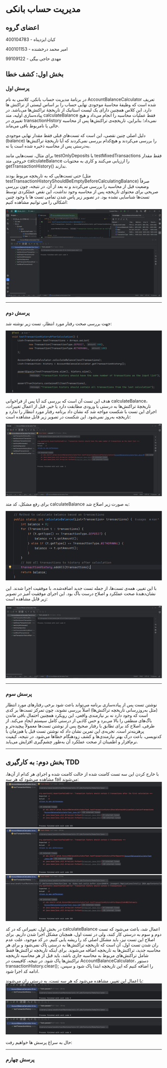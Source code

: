 # مدیریت حساب بانکی

## اعضای گروه

کیان ایزدپناه - 400104783

امیر محمد درخشنده - 400101153

مهدی حاجی بیگی - 99109122

## بخش اول: کشف خطا

### پرسش اول

در برنامۀ مدیریت حساب بانکی، کلاسی به نام AccountBalanceCalculator تعریف شده است که وظیفۀ محاسبۀ موجودی نهایی حساب را بر اساس لیستی از تراکنش ها دارد. این کلاس همچنین دارای یک لیست استاتیک از تاریخچۀ تراکنش‌ها می‌باشد. در پیاده‌سازی اولیه، متد calculateBalance فقط عملیات محاسبه را انجام می‌داد و هیچ تغییری در transactionHistory نمی‌داد؛ بنابراین، تاریخچه‌ی تراکنش‌ها پس از محاسبه خالی یا نامربوط باقی می‌ماند.

دلیل اصلی چنین نقصی، این است که تست‌های قبلی فقط مقدار نهایی موجودی (balance) را بررسی می‌کردند و هیچ‌کدام بررسی نمی‌کردند که آیا تاریخچۀ تراکنش‌ها به‌درستی پس از محاسبه ذخیره شده است یا نه.

برای مثال، تست‌هایی مانند testOnlyDeposits یا testMixedTransactions فقط مقدار خروجی متد calculateBalance را ارزیابی می‌کنند و کاری به محتویات getTransactionHistory() ندارند.

حتی تست‌هایی که به تاریخچه مربوط بودند (مثل testTransactionHistoryShouldBeEmptyBeforeCalculatingBalance) صرفاً وضعیت قبل از محاسبه را بررسی می‌کردند و نه بعد از آن. در نتیجه، چون بررسی صریحی برای محتوای تاریخچه پس از محاسبه وجود نداشت، این نقص عملکردی توسط تست‌ها شناسایی نشده بود. در تصویر زیر پاس شدن تمامی تست ها با وجود چنین اشکالی را می توانیم مشاهده کنیم:

![](./images/1.png)

---

### پرسش دوم

جهت بررسی صحت رفتار مورد انتظار، تست زیر نوشته شد:

![](./images/2.png)

هدف این تست آن است که بررسی کند آیا پس از فراخوانی calculateBalance، تاریخچۀ تراکنش‌ها به درستی با ورودی مطابقت دارد یا خیر. قبل از اعمال تغییرات، اجرای این تست با شکست مواجه شد که نشان داد برنامه رفتار مورد انتظار را ندارد و تاریخچه به‌روز نمی‌شود. این شکست در تصویر زیر قابل مشاهده است:

![](./images/3.png)

برای رفع مشکل، کد متد calculateBalance به صورت زیر اصلاح شد:

![](./images/4.png)

با این تغییر، همه‌ی تست‌ها، از جمله تست جدید اضافه‌شده، با موفقیت اجرا شدند. این نشان‌دهندۀ صحت عملکرد و اصلاح درست باگ بود. این اجرای موفقیت آمیز در تصویر زیر قابل مشاهده است:

![](./images/5.png)

---

### پرسش سوم

نوشتن تست پس از پیاده‌سازی برنامه می‌تواند باعث شود برخی رفتارهای مورد انتظار (مثل به‌روزرسانی تاریخچه تراکنش‌ها) اصلاً بررسی نشوند، چون تمرکز تست‌ها بر کدی است که وجود دارد نه بر نیازمندی واقعی. این رویکرد همچنین احتمال باقی ماندن باگ‌های منطقی را بالا می‌برد و حس کاذبی از درستی کامل سیستم ایجاد می‌کند. از طرفی، اصلاح کد برای تطابق با رفتار صحیح پس از نوشتن تست‌ها معمولاً پیچیده‌تر و پرهزینه‌تر است. تجربه‌ی این تمرین نشان داد که نوشتن تست قبل یا هم‌زمان با کدنویسی، باعث درک بهتر نیازمندی‌ها و کشف زودهنگام خطاها می‌شود. در نتیجه، کیفیت نرم‌افزار و اطمینان از صحت عملکرد آن به‌طور چشم‌گیری افزایش می‌یابد.

---

## بخش دوم: به کارگیری TDD

با خارج کردن این سه تست کامنت شده از حالت کامنت شده و اجرای هر کدام از آن‌ها، مشاهده می‌شود که هر سه fail می‌شوند:
![](./images/6.png)
![](./images/7.png)
![](./images/8.png)

در بخش اول، تغییراتی که در کد calculateBalance اعمال شد، باعث می‌شود که تست دوم و سوم به درستی کار کنند، ولی در تست اول، همچنان مشکل اجرا شدن داریم. برای اصلاح این تست نیز، باید مشکل اصلی کد را ریشه یابی کنیم.
در کد موجود، علت عدم ران شدن تست اول، آن است که تاریخچه تراکنش‌ها به درستی پاک نمی‌شود و برای هر محاسبه جدید، تراکنش‌ها به تاریخچه اضافه می‌شوند. برای اینکه تاریخچه تراکنش‌ها فقط شامل تراکنش‌های مربوط به محاسبه جاری باشد، باید قبل از هر محاسبه تاریخچه تراکنش‌ها پاک شود. در نتیجه، کافیست در AccountBalanceCalculator، دستور transactionHistory.clear(); را اضافه کنیم که این تاریخچه ابتدا پاک شود و سپس، ادامه کد اجرا شود.

با اعمال این تغییر، مشاهده می‌شود که هر سه تست، به درستی ران می‌شوند:
![](./images/9.png)
![](./images/10.png)
![](./images/11.png)

حال به سراغ پرسش ها خواهیم رفت:

---

### پرسش چهارم
